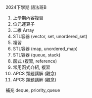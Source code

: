 2024下學期 語法班B

1. 上學期內容複習
2. 位元運算子
3. 二維 Array
4. STL容器 (vector, set, unordered_set)
5. 複習
6. STL容器 (map, unordered_map)
7. STL容器 (queue, stack)
8. 函式 (複習, reference)
9. 常用函式介紹, 複習
10. APCS 類題講解 (觀念)
11. APCS 類題講解 (觀念)

補充 deque, priority_queue